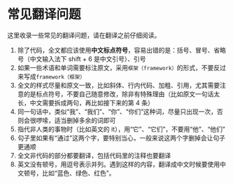 # 常见翻译问题

这里收录一些常见的翻译问题，请在翻译之前仔细阅读。

1. 除了代码，全文都应该使用**中文标点符号**，容易出错的是：括号、冒号、省略号（中文输入法下 shift + 6 是中文引号）、引号
2. 如果一些术语和单词需要标注原文，采用`框架（framework）`的形式，不要反过来写成`framework（框架）`
3. 全文的样式尽量和原文一致，比如斜体、行内代码、加粗、引用，尤其需要注意的是标点符号，不要自己随意修改，除非有特殊理由（比如原文一句话太长，中文需要拆成两句，再比如接下来的第 4 条）
4. 同一句话中，类似“我”、“我们”、“你”、“你们”这种词，尽量只出现一次，否则会很啰嗦，适当删掉多余的词即可
5. 指代非人类的事物时（比如英文的 it），用“它”、“它们”，不要用“他”、“他们”
6. 句子里如果有“通过”这两个字，要特别当心，一般来说这两个字删掉会让句子更通顺
7. 全文非代码的部分都要翻译，包括代码里的注释也要翻译
8. 英文没有顿号，用逗号表示并列。遇到这样的内容，翻译成中文时候要使用中文顿号，比如“蓝色、绿色、红色”。
